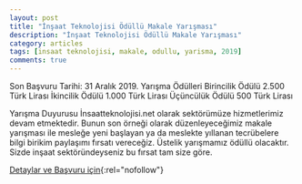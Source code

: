 ```yaml
---
layout: post
title: "İnşaat Teknolojisi Ödüllü Makale Yarışması"
description: "İnşaat Teknolojisi Ödüllü Makale Yarışması"
category: articles
tags: [insaat teknolojisi, makale, odullu, yarisma, 2019]
comments: true
---
```


Son Başvuru Tarihi: 31 Aralık 2019.
Yarışma Ödülleri
Birincilik Ödülü 2.500 Türk Lirası
İkincilik Ödülü 1.000 Türk Lirası
Üçüncülük Ödülü 500 Türk Lirası

Yarışma Duyurusu
İnsaatteknolojisi.net olarak sektörümüze hizmetlerimiz devam etmektedir. Bunun son örneği olarak düzenleyeceğimiz makale yarışması ile mesleğe yeni başlayan ya da meslekte yıllanan tecrübelere bilgi birikim paylaşımı fırsatı vereceğiz. Üstelik yarışmamız ödüllü olacaktır. Sizde inşaat sektöründeyseniz bu fırsat tam size göre.

[Detaylar ve Başvuru için](https://www.guncel-egitim.org/insaat-teknolojisi-odullu-makale-yarismasi/?utm_source=edebiyatyarismalari.com&utm_medium=affiliate){:rel="nofollow"}